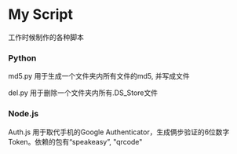 # My Script

工作时候制作的各种脚本



### Python

md5.py 用于生成一个文件夹内所有文件的md5, 并写成文件

del.py 用于删除一个文件夹内所有.DS_Store文件



### Node.js

Auth.js  用于取代手机的Google Authenticator，生成俩步验证的6位数字Token。依赖的包有“speakeasy”, "qrcode"



